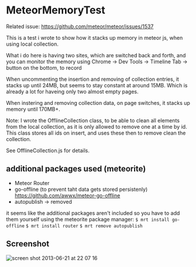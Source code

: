 MeteorMemoryTest
================

Related issue: https://github.com/meteor/meteor/issues/1537

This is a test i wrote to show how it stacks up memory in meteor js, when using local collection.

What i do here is having two sites, which are switched back and forth, and you can monitor the memory using Chrome -> Dev Tools -> Timeline Tab -> button on the bottom, to record

When uncommenting the insertion and removing of collection entries, it stacks up until 24MB, but seems to stay constant at around 15MB.
Which is already a lot for haveing only two almost empty pages.

When instering and removing collection data, on page switches, it stacks up memory until 170MB+.

Note: I wrote the OfflineCollection class, to be able to clean all elements from the local collection, as it is only allowed to remove one at a time by id.
This class stores all ids on insert, and uses these then to remove clean the collection.

See OfflineCollection.js for details.



additional packages used (meteorite)
--------------
- Meteor Router
- go-offline (to prevent taht data gets stored persistenly) https://github.com/awwx/meteor-go-offline
- autopublish -> removed


it seems like the additional packages aren't included so you have to add them yourself using the meteorite package manager:
`$ mrt install go-offline`
`$ mrt install router`
`$ mrt remove autopublish`


Screenshot
---------
![screen shot 2013-06-21 at 22 07 16](https://f.cloud.github.com/assets/232662/689380/fbd767fa-dab0-11e2-853d-87123b3afc0d.png)
